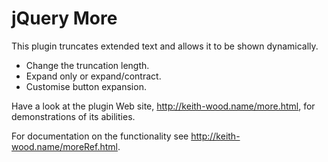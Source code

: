 jQuery More
===========

This plugin truncates extended text and allows it to be shown dynamically.

* Change the truncation length.
* Expand only or expand/contract.
* Customise button expansion.

Have a look at the plugin Web site, http://keith-wood.name/more.html, for demonstrations of its abilities.

For documentation on the functionality see http://keith-wood.name/moreRef.html.
